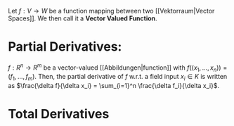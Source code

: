 Let $f: V \rightarrow W$ be a function mapping between two [[Vektorraum|Vector Spaces]]. We then call it a **Vector Valued Function**.
# Partial Derivatives:
$f: R^n \rightarrow R^m$ be a vector-valued [[Abbildungen|function]] with $f( (x_1, ..., x_n) ) = (f_1, ..., f_m)$.
Then, the partial derivative of $f$ w.r.t. a field input $x_i \in K$ is written as $\frac{\delta f}{\delta x_i} = \sum_{i=1}^n \frac{\delta f_i}{\delta x_i}$.

# Total Derivatives

